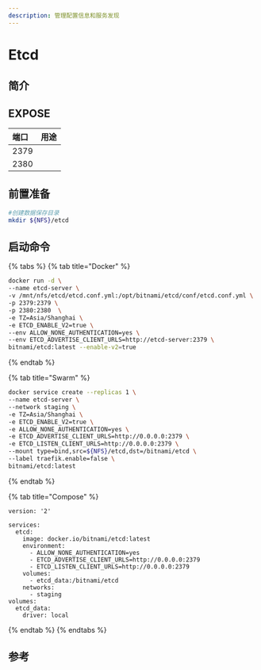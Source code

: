 ```yaml
---
description: 管理配置信息和服务发现
---
```


# Etcd

## 简介



## EXPOSE

| 端口 | 用途 |
| :--- | :--- |
| 2379 |  |
| 2380 |  |



## 前置准备

```bash
#创建数据保存目录
mkdir ${NFS}/etcd
```

## 启动命令

{% tabs %}
{% tab title="Docker" %}
```bash
docker run -d \
--name etcd-server \
-v /mnt/nfs/etcd/etcd.conf.yml:/opt/bitnami/etcd/conf/etcd.conf.yml \
-p 2379:2379 \
-p 2380:2380  \
-e TZ=Asia/Shanghai \
-e ETCD_ENABLE_V2=true \
--env ALLOW_NONE_AUTHENTICATION=yes \
--env ETCD_ADVERTISE_CLIENT_URLS=http://etcd-server:2379 \
bitnami/etcd:latest --enable-v2=true
```
{% endtab %}

{% tab title="Swarm" %}
```bash
docker service create --replicas 1 \
--name etcd-server \
--network staging \
-e TZ=Asia/Shanghai \
-e ETCD_ENABLE_V2=true \
-e ALLOW_NONE_AUTHENTICATION=yes \
-e ETCD_ADVERTISE_CLIENT_URLS=http://0.0.0.0:2379 \
-e ETCD_LISTEN_CLIENT_URLS=http://0.0.0.0:2379 \
--mount type=bind,src=${NFS}/etcd,dst=/bitnami/etcd \
--label traefik.enable=false \
bitnami/etcd:latest 
```
{% endtab %}

{% tab title="Compose" %}
```
version: '2'

services:
  etcd:
    image: docker.io/bitnami/etcd:latest
    environment:
      - ALLOW_NONE_AUTHENTICATION=yes
      - ETCD_ADVERTISE_CLIENT_URLS=http://0.0.0.0:2379
      - ETCD_LISTEN_CLIENT_URLS=http://0.0.0.0:2379
    volumes:
      - etcd_data:/bitnami/etcd
    networks:
      - staging
volumes:
  etcd_data:
    driver: local
```
{% endtab %}
{% endtabs %}



## 参考

